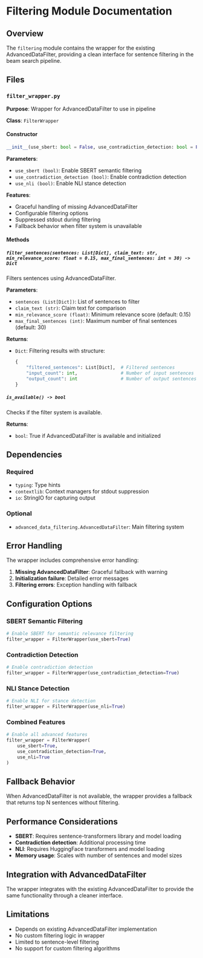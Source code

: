 # Filtering Module Documentation

## Overview
The `filtering` module contains the wrapper for the existing AdvancedDataFilter, providing a clean interface for sentence filtering in the beam search pipeline.

## Files

### `filter_wrapper.py`

**Purpose**: Wrapper for AdvancedDataFilter to use in pipeline

**Class**: `FilterWrapper`

#### Constructor
```python
__init__(use_sbert: bool = False, use_contradiction_detection: bool = False, use_nli: bool = False)
```

**Parameters**:
- `use_sbert (bool)`: Enable SBERT semantic filtering
- `use_contradiction_detection (bool)`: Enable contradiction detection
- `use_nli (bool)`: Enable NLI stance detection

**Features**:
- Graceful handling of missing AdvancedDataFilter
- Configurable filtering options
- Suppressed stdout during filtering
- Fallback behavior when filter system is unavailable

#### Methods

##### `filter_sentences(sentences: List[Dict], claim_text: str, min_relevance_score: float = 0.15, max_final_sentences: int = 30) -> Dict`
Filters sentences using AdvancedDataFilter.

**Parameters**:
- `sentences (List[Dict])`: List of sentences to filter
- `claim_text (str)`: Claim text for comparison
- `min_relevance_score (float)`: Minimum relevance score (default: 0.15)
- `max_final_sentences (int)`: Maximum number of final sentences (default: 30)

**Returns**:
- `Dict`: Filtering results with structure:
  ```python
  {
      "filtered_sentences": List[Dict],  # Filtered sentences
      "input_count": int,                # Number of input sentences
      "output_count": int                # Number of output sentences
  }
  ```

##### `is_available() -> bool`
Checks if the filter system is available.

**Returns**:
- `bool`: True if AdvancedDataFilter is available and initialized

## Dependencies

### Required
- `typing`: Type hints
- `contextlib`: Context managers for stdout suppression
- `io`: StringIO for capturing output

### Optional
- `advanced_data_filtering.AdvancedDataFilter`: Main filtering system

## Error Handling

The wrapper includes comprehensive error handling:

1. **Missing AdvancedDataFilter**: Graceful fallback with warning
2. **Initialization failure**: Detailed error messages
3. **Filtering errors**: Exception handling with fallback

## Configuration Options

### SBERT Semantic Filtering
```python
# Enable SBERT for semantic relevance filtering
filter_wrapper = FilterWrapper(use_sbert=True)
```

### Contradiction Detection
```python
# Enable contradiction detection
filter_wrapper = FilterWrapper(use_contradiction_detection=True)
```

### NLI Stance Detection
```python
# Enable NLI for stance detection
filter_wrapper = FilterWrapper(use_nli=True)
```

### Combined Features
```python
# Enable all advanced features
filter_wrapper = FilterWrapper(
    use_sbert=True,
    use_contradiction_detection=True,
    use_nli=True
)
```

## Fallback Behavior

When AdvancedDataFilter is not available, the wrapper provides a fallback that returns top N sentences without filtering.

## Performance Considerations

- **SBERT**: Requires sentence-transformers library and model loading
- **Contradiction detection**: Additional processing time
- **NLI**: Requires HuggingFace transformers and model loading
- **Memory usage**: Scales with number of sentences and model sizes

## Integration with AdvancedDataFilter

The wrapper integrates with the existing AdvancedDataFilter to provide the same functionality through a cleaner interface.

## Limitations

- Depends on existing AdvancedDataFilter implementation
- No custom filtering logic in wrapper
- Limited to sentence-level filtering
- No support for custom filtering algorithms 